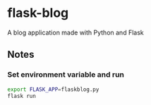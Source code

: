 # flask-blog
A blog application made with Python and Flask

## Notes

### Set environment variable and run
```bash
export FLASK_APP=flaskblog.py
flask run
```


